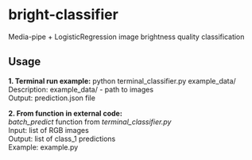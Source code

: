 # bright-classifier
Media-pipe + LogisticRegression image brightness quality classification


## Usage
**1. Terminal run example:**
python terminal_classifier.py example_data/ <br/>
Description: example_data/ - path to images <br/>
Output: prediction.json file <br/>

**2. From function in external code:**\
_batch_predict_ function from _terminal_classifier.py_ <br/>
Input: list of RGB images <br/>
Output: list of class_1 predictions <br/>
Example: example.py
